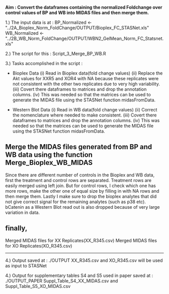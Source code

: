 
**Aim : Convert the dataframes containing the normalized Foldchange over control values of BP and WB into MIDAS files and then merge them.**

1.) The input data is at : 
BP_Normalized <- "../2A_Bioplex_Norm_FoldChange/OUTPUT/Bioplex_FC_STASNet.xls"
WB_Normalized <- "../2B_WB_Norm_FoldChange/OUTPUT/WBN2_GelMean_Norm_FC_Statsnet.xls"

2.) The script for this : Script_3_Merge_BP_WB.R

3.) Tasks accomplished in the script :
* Bioplex Data
(i) Read in Bioplex data(fold change values) 
(ii) Replace the Akt values for XXR5 and XOR4 with NA because these replicates were not consistent with the other two replicates due to very high variability.
(iii) Covert there dataframes to matrices and drop the annotation columns.
(iv) This was needed so that the matrices can be used to generate the MIDAS file using the STASNet function midasFromData.


* Western Blot Data
(i) Read in WB data(fold change values) 
(ii) Correct the nomenclature where needed to make consistent.
(iii) Covert there dataframes to matrices and drop the annotation columns.
(iv) This was needed so that the matrices can be used to generate the MIDAS file using the STASNet function midasFromData.

## Merge the MIDAS files generated from BP and WB data using the function Merge_Bioplex_WB_MIDAS
Since there are different number of controls in the Bioplex and WB data, first the treatment and control rows are separated. Treatment rows are easily merged using left join. But for control rows, I check which one has more rows, make the other one of equal size by filling in with NA rows and then merge them.
Lastly I make sure to drop the bioplex analytes that did not give correct signal for the remaining analytes (such as p38 etc). bCatenin as a Western Blot read out is also dropped because of very large variation in data.

## finally,
Merged MIDAS files for XX Replicates(XX_R345.csv)
Merged MIDAS files for XO Replicates(XO_R345.csv)


********************************
4.) Output saved at : ./OUTPUT
XX_R345.csv and XO_R345.csv will be used as input to STASNet

4.) Output for supplementary tables S4 and S5 used in paper saved at : ./OUTPUT_PAPER
Suppl_Table_S4_XX_MIDAS.csv and Suppl_Table_S5_XO_MIDAS.csv





